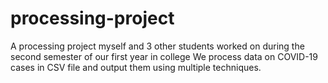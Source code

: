 # processing-project

A processing project myself and 3 other students worked on during the second semester of our first year in college
We process data on COVID-19 cases in CSV file and output them using multiple techniques.
